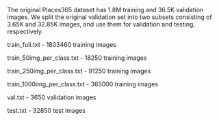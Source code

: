 The original Places365 dataset has 1.8M training and 36.5K validation images. We split the original validation set into
two subsets consisting of 3.65K and 32.85K images, and use them for validation and testing, respectively.

train_full.txt - 1803460 training images

train_50img_per_class.txt - 18250 training images

train_250img_per_class.txt -  91250 training images

train_1000img_per_class.txt - 365000 training images

val.txt - 3650 validation images

test.txt - 32850 test images